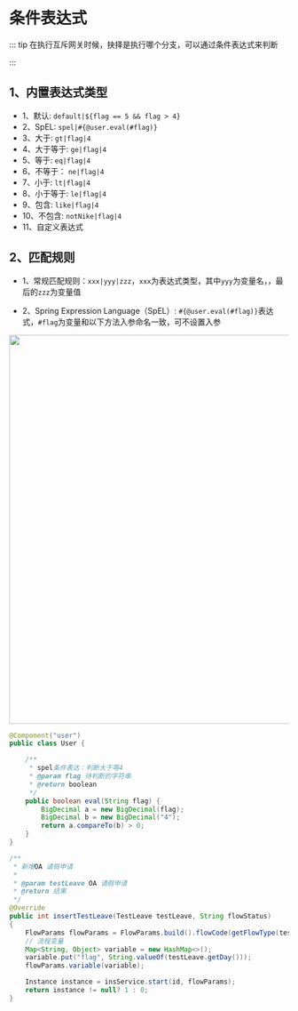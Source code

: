 # 条件表达式
::: tip
在执行互斥网关时候，抉择是执行哪个分支，可以通过条件表达式来判断

:::


## 1、内置表达式类型
- 1、默认: `default|${flag == 5 && flag > 4}`
- 2、SpEL: `spel|#{@user.eval(#flag)}`
- 3、大于: `gt|flag|4`
- 4、大于等于: `ge|flag|4`
- 5、等于: `eq|flag|4`
- 6、不等于： `ne|flag|4`
- 7、小于: `lt|flag|4`
- 8、小于等于: `le|flag|4`
- 9、包含: `like|flag|4`
- 10、不包含: `notNike|flag|4`
- 11、自定义表达式

## 2、匹配规则
- 1、常规匹配规则：`xxx|yyy|zzz`，`xxx`为表达式类型，其中`yyy`为变量名，，最后的`zzz`为变量值

- 2、Spring Expression Language（SpEL）: 
`#{@user.eval(#flag)}`表达式，`#flag`为变量和以下方法入参命名一致，可不设置入参

<img src="https://foruda.gitee.com/images/1727163098727096928/c29d9af5_2218307.png" width="700">

```java
@Component("user")
public class User {

    /**
     * spel条件表达：判断大于等4
     * @param flag 待判断的字符串
     * @return boolean
     */
    public boolean eval(String flag) {
        BigDecimal a = new BigDecimal(flag);
        BigDecimal b = new BigDecimal("4");
        return a.compareTo(b) > 0;
    }
}

/**
 * 新增OA 请假申请
 *
 * @param testLeave OA 请假申请
 * @return 结果
 */
@Override
public int insertTestLeave(TestLeave testLeave, String flowStatus)
{
    FlowParams flowParams = FlowParams.build().flowCode(getFlowType(testLeave));
    // 流程变量
    Map<String, Object> variable = new HashMap<>();
    variable.put("flag", String.valueOf(testLeave.getDay()));
    flowParams.variable(variable);

    Instance instance = insService.start(id, flowParams);
    return instance != null? 1 : 0;
}
```
